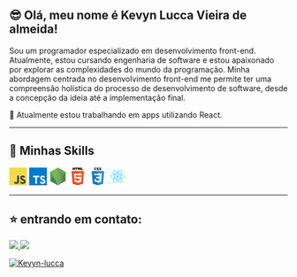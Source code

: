 ## 😎 Olá, meu nome é Kevyn Lucca Vieira de almeida!

Sou um programador especializado em desenvolvimento front-end. Atualmente, estou cursando engenharia de software e estou apaixonado por explorar as complexidades do mundo da programação. Minha abordagem centrada no desenvolvimento front-end me permite ter uma compreensão holística do processo de desenvolvimento de software, desde a concepção da ideia até a implementação final.

🔭 Atualmente estou trabalhando em apps utilizando React.

---

## 🚀 Minhas Skills
<code><img height="32" src="https://raw.githubusercontent.com/github/explore/80688e429a7d4ef2fca1e82350fe8e3517d3494d/topics/javascript/javascript.png" alt="Javascript"/></code>
<code><img height="32" src="https://raw.githubusercontent.com/github/explore/80688e429a7d4ef2fca1e82350fe8e3517d3494d/topics/typescript/typescript.png" alt="Typescript"/></code>
<code><img height="32" src="https://raw.githubusercontent.com/github/explore/80688e429a7d4ef2fca1e82350fe8e3517d3494d/topics/nodejs/nodejs.png" alt="Nodejs"/></code>
<code><img height="32" src="https://raw.githubusercontent.com/github/explore/80688e429a7d4ef2fca1e82350fe8e3517d3494d/topics/html/html.png" alt="HTML5"/></code>
<code><img height="32" src="https://raw.githubusercontent.com/github/explore/80688e429a7d4ef2fca1e82350fe8e3517d3494d/topics/css/css.png" alt="CSS"/></code>
<code><img height="32" src="https://raw.githubusercontent.com/github/explore/80688e429a7d4ef2fca1e82350fe8e3517d3494d/topics/react/react.png" alt="React"/></code>

---

## ⭐ entrando em contato:

<a href = "https://www.linkedin.com/in/kevyn-lucca-vieira-de-almeida-813503232/"> <img src="https://img.shields.io/badge/LinkedIn-0077B5?style=for-the-badge&logo=linkedin&logoColor=white"/> </a>
<a href = "https://mail.google.com/mail/u/0/?pli=1#inbox?compose=new"> <img src="https://img.shields.io/badge/Gmail-D14836?style=for-the-badge&logo=gmail&logoColor=white"/> </a>

[![Kevyn-lucca](https://github-readme-stats.vercel.app/api/top-langs/?username=Kevyn-lucca&hide=html&layout=compact&theme=dark)](https://github.com/anuraghazra/github-readme-stats)

